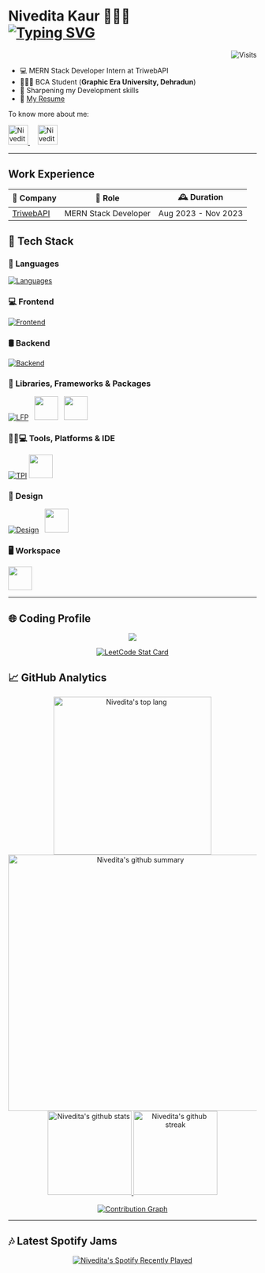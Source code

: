 # Nivedita Kaur 👩🏻‍💻 <br>[![Typing SVG](https://readme-typing-svg.demolab.com?font=Fragment+Mono&weight=500&size=20&pause=1000&color=3547D4&random=false&width=435&lines=Full+Stack+Developer;Graphic+Designer)](https://git.io/typing-svg)

<img align="right" alt="Visits" src="https://visitcount.itsvg.in/api?id=niveditakaur&label=Profile%20Impressions%20&color=1&icon=3&pretty=false">
<br>

- 💻 MERN Stack Developer Intern at TriwebAPI
- 👩🏻‍🎓 BCA Student (**Graphic Era University, Dehradun**)
- 🧠 Sharpening my Development skills
- 📜 [My Resume](https://acrobat.adobe.com/link/review?uri=urn:aaid:scds:US:48580d63-f5ca-4bc2-b97a-1cdc87bdb779)

To know more about me:

<div>
<a href="mailto:niveditakaur5244@gmail.com">
  <img alt="Nivedita's Email" height="40px" src="https://user-images.githubusercontent.com/85930567/175770833-302b4ef2-faeb-421f-88eb-744737a4ad74.png"/>
</a>  &nbsp; &nbsp;
<a href="https://www.linkedin.com/in/niveditakaur/">
  <img alt="Nivedita's Linkedin" height="40px" src="https://user-images.githubusercontent.com/85930567/175769904-8f101a4f-5415-4855-83d8-11e8c1ee37b1.png"/>
</a>
</div>

---

## Work Experience

| 🏢 Company                          | 💼 Role              | 🕰️ Duration         |
| ----------------------------------- | -------------------- | ------------------- |
| [TriwebAPI](https://triwebapi.com/) | MERN Stack Developer | Aug 2023 - Nov 2023 |

## 🌟 Tech Stack

### 📝 Languages

[![Languages](https://skillicons.dev/icons?i=c,cpp,py,md,java,php,latex)](https://skillicons.dev)

### 💻 Frontend

[![Frontend](https://skillicons.dev/icons?i=react,html,css,js,ts,svg)](https://skillicons.dev)

### 🛢️ Backend

[![Backend](https://skillicons.dev/icons?i=nodejs,express,mysql,mongodb)](https://skillicons.dev)

### 🧩 Libraries, Frameworks & Packages

[![LFP](https://skillicons.dev/icons?i=react,bootstrap,styledcomponents,materialui,firebase)](https://skillicons.dev) &nbsp; <img src="https://cdn.jsdelivr.net/gh/devicons/devicon/icons/npm/npm-original-wordmark.svg" height=48/>  &nbsp; <img src="https://cdn.jsdelivr.net/gh/devicons/devicon/icons/yarn/yarn-original.svg" height=48/>

### 👩🏻💻 Tools, Platforms & IDE

[![TPI](https://skillicons.dev/icons?i=git,bash,babel,postman,github,vercel,vscode,androidstudio)](https://skillicons.dev) <img src="https://cdn.jsdelivr.net/gh/devicons/devicon/icons/jira/jira-original.svg" height=48/>

### 🎨 Design

[![Design](https://skillicons.dev/icons?i=ai,ps)](https://skillicons.dev) &nbsp; <img src="https://cdn.jsdelivr.net/gh/devicons/devicon/icons/canva/canva-original.svg" height=48/>

### 🖥️ Workspace

<img src="https://cdn.jsdelivr.net/gh/devicons/devicon/icons/windows8/windows8-original.svg" height=48/>

---

## 🌐 Coding Profile

<p align="center">
  <a href="https://leetcode.com/niveditakaurr/"><img src="https://img.shields.io/badge/-LeetCode-FFA116?style=for-the-badge&logo=LeetCode&logoColor=black"></a>
<br/>

<p align="center">
  <a href="https://leetcode.com/niveditakaurr/">
  <img alt="LeetCode Stat Card" src="https://leetcard.jacoblin.cool/niveditakaurr?theme=light&ext=heatmap&width=490&font=noto_sans_display"/>
  </a>
</p>

## 📈 GitHub Analytics

<div align="center">
  <a href="#">
    <img width="320em" src="https://github-readme-stats.vercel.app/api/top-langs?username=niveditakaur&layout=compact&theme=buefy&hide_border=false" alt="Nivedita's top lang"/>
  </a>
  <a href="#">
    <img width="520em" src="https://github-profile-summary-cards.vercel.app/api/cards/profile-details?username=niveditakaur&theme=buefy" alt="Nivedita's github summary"/>
  </a>

  <br>

  <a href="#">
    <img height="170em" src="https://github-readme-stats.vercel.app/api?username=niveditakaur&theme=buefy&show_icons=true&hide_border=false" alt="Nivedita's github stats"/>
  </a>
  <a href="#">
    <img height="170em" src="https://github-readme-streak-stats.herokuapp.com/?user=niveditakaur&theme=buefy&hide_border=false" alt="Nivedita's github streak"/>
  </a>
</div>
  <br>
<div align="center">
  <a href="#">
    <img src="https://github-readme-activity-graph.vercel.app/graph?username=niveditakaur&theme=minimal&area=true&radius=14&title_color=9479dd&point=ff3860&line=FFDF99" alt="Contribution Graph"/>
  </a>
</div>

---

## 🎶 Latest Spotify Jams

<div align="center">
  <a href="#">
    <img src="https://spotify-recently-played-readme.vercel.app/api?user=bu6683h1prr583xo8x81b9gzf" alt="Nivedita's Spotify Recently Played"/>
  </a>
</div>
